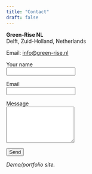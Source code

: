 ```yaml
---
title: "Contact"
draft: false
---
```


**Green-Rise NL**  
Delft, Zuid-Holland, Netherlands

Email: info@green-rise.nl

<form name="contact" method="POST" netlify>
  <input type="hidden" name="form-name" value="contact">
  <p><label>Your name<br><input type="text" name="name" required></label></p>
  <p><label>Email<br><input type="email" name="email" required></label></p>
  <p><label>Message<br><textarea name="message" rows="6" required></textarea></label></p>
  <p><button type="submit">Send</button></p>
</form>

*Demo/portfolio site.*
